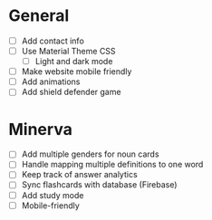 # General

- [ ] Add contact info
- [ ] Use Material Theme CSS
  - [ ] Light and dark mode
- [ ] Make website mobile friendly
- [ ] Add animations
- [ ] Add shield defender game

# Minerva

- [ ] Add multiple genders for noun cards
- [ ] Handle mapping multiple definitions to one word
- [ ] Keep track of answer analytics
- [ ] Sync flashcards with database (Firebase)
- [ ] Add study mode
- [ ] Mobile-friendly
